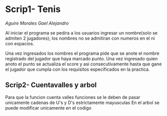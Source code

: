 # Scrip1- Tenis

_Aguire Morales Gael Alejandro_ 


Al iniciar el programa se pedira a los usuarios ingresar un nombre(solo se admiten 2 jugadores); los nombres no se admitiran con numeros en el ni con espacios.

Una vez ingresados los nombres el programa pide que se anote el nombre registrado del jugador que haya marcado punto. Una vez ingresado quien anoto el punto se actualiza el score y asi consecutivamente hasta que gane el jugador que cumpla con los requisitos especificados en la practica.

## Scrip2- Cuentavalles y arbol

Para que la funcion cuenta valles funciones se le deben de pasar unicamente cadenas de U's y D's estrictamente mayusculas
En el arbol se puede modificar unicamente en el codigo

